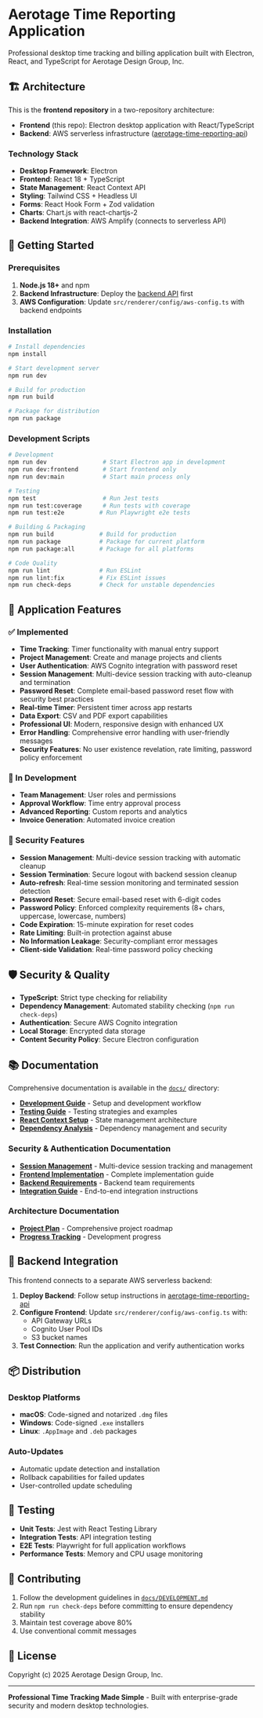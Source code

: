 # Aerotage Time Reporting Application

Professional desktop time tracking and billing application built with Electron, React, and TypeScript for Aerotage Design Group, Inc.

## 🏗️ Architecture

This is the **frontend repository** in a two-repository architecture:

- **Frontend** (this repo): Electron desktop application with React/TypeScript
- **Backend**: AWS serverless infrastructure ([aerotage-time-reporting-api](https://github.com/aerotage/aerotage-time-reporting-api))

### Technology Stack

- **Desktop Framework**: Electron
- **Frontend**: React 18 + TypeScript
- **State Management**: React Context API
- **Styling**: Tailwind CSS + Headless UI
- **Forms**: React Hook Form + Zod validation
- **Charts**: Chart.js with react-chartjs-2
- **Backend Integration**: AWS Amplify (connects to serverless API)

## 🚀 Getting Started

### Prerequisites

1. **Node.js 18+** and npm
2. **Backend Infrastructure**: Deploy the [backend API](https://github.com/aerotage/aerotage-time-reporting-api) first
3. **AWS Configuration**: Update `src/renderer/config/aws-config.ts` with backend endpoints

### Installation

```bash
# Install dependencies
npm install

# Start development server
npm run dev

# Build for production
npm run build

# Package for distribution
npm run package
```

### Development Scripts

```bash
# Development
npm run dev                # Start Electron app in development
npm run dev:frontend       # Start frontend only
npm run dev:main           # Start main process only

# Testing
npm test                   # Run Jest tests
npm run test:coverage      # Run tests with coverage
npm run test:e2e          # Run Playwright e2e tests

# Building & Packaging
npm run build             # Build for production
npm run package           # Package for current platform
npm run package:all       # Package for all platforms

# Code Quality
npm run lint              # Run ESLint
npm run lint:fix          # Fix ESLint issues
npm run check-deps        # Check for unstable dependencies
```

## 📱 Application Features

### ✅ Implemented
- **Time Tracking**: Timer functionality with manual entry support
- **Project Management**: Create and manage projects and clients
- **User Authentication**: AWS Cognito integration with password reset
- **Session Management**: Multi-device session tracking with auto-cleanup and termination
- **Password Reset**: Complete email-based password reset flow with security best practices
- **Real-time Timer**: Persistent timer across app restarts
- **Data Export**: CSV and PDF export capabilities
- **Professional UI**: Modern, responsive design with enhanced UX
- **Error Handling**: Comprehensive error handling with user-friendly messages
- **Security Features**: No user existence revelation, rate limiting, password policy enforcement

### 🚧 In Development
- **Team Management**: User roles and permissions
- **Approval Workflow**: Time entry approval process
- **Advanced Reporting**: Custom reports and analytics
- **Invoice Generation**: Automated invoice creation

### 🔐 Security Features
- **Session Management**: Multi-device session tracking with automatic cleanup
- **Session Termination**: Secure logout with backend session cleanup
- **Auto-refresh**: Real-time session monitoring and terminated session detection
- **Password Reset**: Secure email-based reset with 6-digit codes
- **Password Policy**: Enforced complexity requirements (8+ chars, uppercase, lowercase, numbers)
- **Code Expiration**: 15-minute expiration for reset codes
- **Rate Limiting**: Built-in protection against abuse
- **No Information Leakage**: Security-compliant error messages
- **Client-side Validation**: Real-time password policy checking

## 🛡️ Security & Quality

- **TypeScript**: Strict type checking for reliability
- **Dependency Management**: Automated stability checking (`npm run check-deps`)
- **Authentication**: Secure AWS Cognito integration
- **Local Storage**: Encrypted data storage
- **Content Security Policy**: Secure Electron configuration

## 📚 Documentation

Comprehensive documentation is available in the [`docs/`](./docs/) directory:

- **[Development Guide](./docs/DEVELOPMENT.md)** - Setup and development workflow
- **[Testing Guide](./docs/TESTING.md)** - Testing strategies and examples
- **[React Context Setup](./docs/REACT_CONTEXT_SETUP.md)** - State management architecture
- **[Dependency Analysis](./docs/DEPENDENCY_ANALYSIS.md)** - Dependency management and security

### Security & Authentication Documentation
- **[Session Management](./docs/SESSION_MANAGEMENT.md)** - Multi-device session tracking and management
- **[Frontend Implementation](./docs/FRONTEND_PASSWORD_RESET_IMPLEMENTATION.md)** - Complete implementation guide
- **[Backend Requirements](./docs/PASSWORD_RESET_BACKEND_REQUIREMENTS.md)** - Backend team requirements
- **[Integration Guide](./FRONTEND_PASSWORD_RESET_INTEGRATION_GUIDE.md)** - End-to-end integration instructions

### Architecture Documentation
- **[Project Plan](./AEROTAGE_TIME_APP_PLAN.md)** - Comprehensive project roadmap
- **[Progress Tracking](./aerotage_Time_app_plan_progress.md)** - Development progress

## 🔄 Backend Integration

This frontend connects to a separate AWS serverless backend:

1. **Deploy Backend**: Follow setup instructions in [aerotage-time-reporting-api](https://github.com/aerotage/aerotage-time-reporting-api)
2. **Configure Frontend**: Update `src/renderer/config/aws-config.ts` with:
   - API Gateway URLs
   - Cognito User Pool IDs
   - S3 bucket names
3. **Test Connection**: Run the application and verify authentication works

## 📦 Distribution

### Desktop Platforms
- **macOS**: Code-signed and notarized `.dmg` files
- **Windows**: Code-signed `.exe` installers
- **Linux**: `.AppImage` and `.deb` packages

### Auto-Updates
- Automatic update detection and installation
- Rollback capabilities for failed updates
- User-controlled update scheduling

## 🧪 Testing

- **Unit Tests**: Jest with React Testing Library
- **Integration Tests**: API integration testing
- **E2E Tests**: Playwright for full application workflows
- **Performance Tests**: Memory and CPU usage monitoring

## 🤝 Contributing

1. Follow the development guidelines in [`docs/DEVELOPMENT.md`](./docs/DEVELOPMENT.md)
2. Run `npm run check-deps` before committing to ensure dependency stability
3. Maintain test coverage above 80%
4. Use conventional commit messages

## 📄 License

Copyright (c) 2025 Aerotage Design Group, Inc.

---

**Professional Time Tracking Made Simple** - Built with enterprise-grade security and modern desktop technologies. 